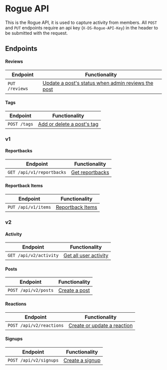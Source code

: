 # Rogue API
This is the Rogue API, it is used to capture activity from members.
All `POST` and `PUT` endpoints require an api key (`X-DS-Rogue-API-Key`) in the header to be submitted with the request. 

## Endpoints
#### Reviews
Endpoint                                       | Functionality                                           
---------------------------------------------- | --------------------------------------------------------
`PUT /reviews`                                 | [Update a post's status when admin reviews the post](endpoints/reviews.md#reviews)

#### Tags
Endpoint                                       | Functionality                                           
---------------------------------------------- | --------------------------------------------------------
`POST /tags`                                 | [Add or delete a post's tag](endpoints/tags.md#tags)

### v1
#### Reportbacks
Endpoint                                       | Functionality                                           
---------------------------------------------- | --------------------------------------------------------
`GET /api/v1/reportbacks`                      | [Get reportbacks](endpoints/reportbacks.md#reportbacks)

#### Reportback Items
Endpoint                                       | Functionality                                           
---------------------------------------------- | --------------------------------------------------------
`PUT /api/v1/items`                            | [Reportback Items](endpoints/reportbackitems.md#reportbackitems)


### v2
#### Activity
Endpoint                                       | Functionality                                           
---------------------------------------------- | --------------------------------------------------------
`GET /api/v2/activity`                         | [Get all user activity](endpoints/activity.md#activity)

#### Posts
Endpoint                                       | Functionality                                           
---------------------------------------------- | --------------------------------------------------------
`POST /api/v2/posts`                           | [Create a post](endpoints/posts.md#posts)

#### Reactions
Endpoint                                       | Functionality                                           
---------------------------------------------- | --------------------------------------------------------
`POST /api/v2/reactions`                       | [Create or update a reaction](endpoints/reactions.md#reactions)

#### Signups
Endpoint                                       | Functionality                                           
---------------------------------------------- | --------------------------------------------------------
`POST /api/v2/signups`                         | [Create a signup](endpoints/signups.md#signups)
